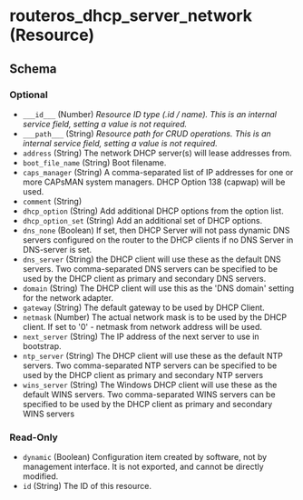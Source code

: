 # routeros_dhcp_server_network (Resource)




<!-- schema generated by tfplugindocs -->
## Schema

### Optional

- `___id___` (Number) <em>Resource ID type (.id / name). This is an internal service field, setting a value is not required.</em>
- `___path___` (String) <em>Resource path for CRUD operations. This is an internal service field, setting a value is not required.</em>
- `address` (String) The network DHCP server(s) will lease addresses from.
- `boot_file_name` (String) Boot filename.
- `caps_manager` (String) A comma-separated list of IP addresses for one or more CAPsMAN system managers. DHCP Option 138 (capwap) will be used.
- `comment` (String)
- `dhcp_option` (String) Add additional DHCP options from the option list.
- `dhcp_option_set` (String) Add an additional set of DHCP options.
- `dns_none` (Boolean) If set, then DHCP Server will not pass dynamic DNS servers configured on the router to the DHCP clients if no DNS Server in DNS-server is set.
- `dns_server` (String) the DHCP client will use these as the default DNS servers. Two comma-separated DNS servers can be specified to be used by the DHCP client as primary and secondary DNS servers.
- `domain` (String) The DHCP client will use this as the 'DNS domain' setting for the network adapter.
- `gateway` (String) The default gateway to be used by DHCP Client.
- `netmask` (Number) The actual network mask is to be used by the DHCP client. If set to '0' - netmask from network address will be used.
- `next_server` (String) The IP address of the next server to use in bootstrap.
- `ntp_server` (String) The DHCP client will use these as the default NTP servers. Two comma-separated NTP servers can be specified to be used by the DHCP client as primary and secondary NTP servers
- `wins_server` (String) The Windows DHCP client will use these as the default WINS servers. Two comma-separated WINS servers can be specified to be used by the DHCP client as primary and secondary WINS servers

### Read-Only

- `dynamic` (Boolean) Configuration item created by software, not by management interface. It is not exported, and cannot be directly modified.
- `id` (String) The ID of this resource.


